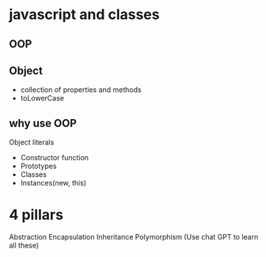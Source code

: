 # javascript and classes

## OOP 

## Object
- collection of properties and methods
- toLowerCase
## why use OOP
Object literals

- Constructor function
- Prototypes
- Classes
- Instances(new, this)

# 4 pillars
Abstraction
Encapsulation
Inheritance
Polymorphism
(Use chat GPT to learn all these)

